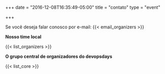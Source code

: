 +++
date = "2016-12-08T16:35:49-05:00"
title = "contato"
type = "event"


+++

Se você deseja falar conosco por e-mail: {{< email_organizers >}}

**Nosso time local**

{{< list_organizers >}}

**O grupo central de organizadores do devopsdays**

{{< list_core >}}
